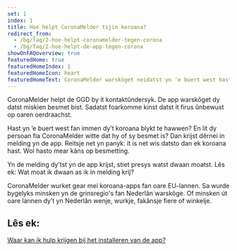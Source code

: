 ```yaml
---
set: 1
index: 1
title: Hoe helpt CoronaMelder tsjin koroana?
redirect_from: 
  - /bg/faq/2-hoe-helpt-coronamelder-tegen-corona
  - /bg/faq/2-hoe-helpt-de-app-tegen-corona
showOnFAQoverview: true
featuredHome: true
featuredHomeIndex: 1
featuredHomeIcon: heart
featuredHomeText: CoronaMelder warskôget neidatst yn 'e buert west hast fan immen dy't koroana hat.  
---
```

CoronaMelder helpt de GGD by it kontaktûndersyk. De app warskôget dy datst miskien besmet bist. Sadatst foarkomme kinst datst it firus ûnbewust op oaren oerdraachst.
 
Hast yn ’e buert west fan immen dy’t koroana blykt te hawwen? En lit dy persoan fia CoronaMelder witte dat hy of sy besmet is? Dan krijst dêrnei in melding yn de app. Reitsje net yn panyk: it is net wis datsto dan ek koroana hast. Wol hasto mear kâns op besmetting.
 
Yn de melding dy’tst yn de app krijst, stiet presys watst dwaan moatst. Lês ek: Wat moat ik dwaan as ik in melding krij?
 
CoronaMelder wurket gear mei koroana-apps fan oare EU-lannen. Sa wurde bygelyks minsken yn de grinsregio's fan Nederlân warskôge. Of minsken út oare lannen dy’t yn Nederlân wenje, wurkje, fakânsje fiere of winkelje.

## Lês ek:

[Waar kan ik hulp krijgen bij het installeren van de app?](/{{page.lang}}/faq/1-10-waar-kan-ik-hulp-krijgen-bij-het-installeren-van-de-app)
